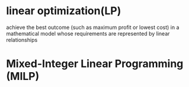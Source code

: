 # linear optimization(LP) 
achieve the best outcome (such as maximum profit or lowest cost) in a mathematical model 
whose requirements are represented by linear relationships

# Mixed-Integer Linear Programming (MILP)
